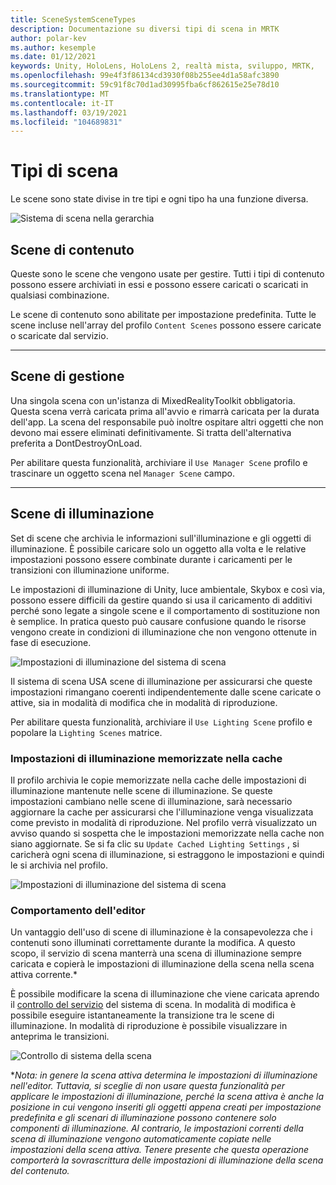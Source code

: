 ```yaml
---
title: SceneSystemSceneTypes
description: Documentazione su diversi tipi di scena in MRTK
author: polar-kev
ms.author: kesemple
ms.date: 01/12/2021
keywords: Unity, HoloLens, HoloLens 2, realtà mista, sviluppo, MRTK,
ms.openlocfilehash: 99e4f3f86134cd3930f08b255ee4d1a58afc3890
ms.sourcegitcommit: 59c91f8c70d1ad30995fba6cf862615e25e78d10
ms.translationtype: MT
ms.contentlocale: it-IT
ms.lasthandoff: 03/19/2021
ms.locfileid: "104689831"
---
```

# <a name="scene-types"></a>Tipi di scena

Le scene sono state divise in tre tipi e ogni tipo ha una funzione diversa.

![Sistema di scena nella gerarchia](../Images/SceneSystem/MRTK_SceneSystemEditorSceneHierarchy.PNG)

## <a name="content-scenes"></a>Scene di contenuto

Queste sono le scene che vengono usate per gestire. Tutti i tipi di contenuto possono essere archiviati in essi e possono essere caricati o scaricati in qualsiasi combinazione.

Le scene di contenuto sono abilitate per impostazione predefinita. Tutte le scene incluse nell'array del profilo `Content Scenes` possono essere caricate o scaricate dal servizio.

___

## <a name="manager-scenes"></a>Scene di gestione

Una singola scena con un'istanza di MixedRealityToolkit obbligatoria. Questa scena verrà caricata prima all'avvio e rimarrà caricata per la durata dell'app. La scena del responsabile può inoltre ospitare altri oggetti che non devono mai essere eliminati definitivamente. Si tratta dell'alternativa preferita a DontDestroyOnLoad.

Per abilitare questa funzionalità, archiviare il `Use Manager Scene` profilo e trascinare un oggetto scena nel `Manager Scene` campo.

___

## <a name="lighting-scenes"></a>Scene di illuminazione

Set di scene che archivia le informazioni sull'illuminazione e gli oggetti di illuminazione. È possibile caricare solo un oggetto alla volta e le relative impostazioni possono essere combinate durante i caricamenti per le transizioni con illuminazione uniforme.

Le impostazioni di illuminazione di Unity, luce ambientale, Skybox e così via, possono essere difficili da gestire quando si usa il caricamento di additivi perché sono legate a singole scene e il comportamento di sostituzione non è semplice. In pratica questo può causare confusione quando le risorse vengono create in condizioni di illuminazione che non vengono ottenute in fase di esecuzione.

![Impostazioni di illuminazione del sistema di scena](../Images/SceneSystem/MRTK_SceneSystemLightingSettings.PNG)

Il sistema di scena USA scene di illuminazione per assicurarsi che queste impostazioni rimangano coerenti indipendentemente dalle scene caricate o attive, sia in modalità di modifica che in modalità di riproduzione.

Per abilitare questa funzionalità, archiviare il `Use Lighting Scene` profilo e popolare la `Lighting Scenes` matrice.

### <a name="cached-lighting-settings"></a>Impostazioni di illuminazione memorizzate nella cache

Il profilo archivia le copie memorizzate nella cache delle impostazioni di illuminazione mantenute nelle scene di illuminazione. Se queste impostazioni cambiano nelle scene di illuminazione, sarà necessario aggiornare la cache per assicurarsi che l'illuminazione venga visualizzata come previsto in modalità di riproduzione. Nel profilo verrà visualizzato un avviso quando si sospetta che le impostazioni memorizzate nella cache non siano aggiornate. Se si fa clic su `Update Cached Lighting Settings` , si caricherà ogni scena di illuminazione, si estraggono le impostazioni e quindi le si archivia nel profilo.

![Impostazioni di illuminazione del sistema di scena](../Images/SceneSystem/MRTK_SceneSystemCachedLightingSettings.PNG)

### <a name="editor-behavior"></a>Comportamento dell'editor

Un vantaggio dell'uso di scene di illuminazione è la consapevolezza che i contenuti sono illuminati correttamente durante la modifica. A questo scopo, il servizio di scena manterrà una scena di illuminazione sempre caricata e copierà le impostazioni di illuminazione della scena nella scena attiva corrente.\*

È possibile modificare la scena di illuminazione che viene caricata aprendo il [controllo del servizio](../../out-of-scope/MixedRealityConfigurationGuide.md#editor-utilities) del sistema di scena. In modalità di modifica è possibile eseguire istantaneamente la transizione tra le scene di illuminazione. In modalità di riproduzione è possibile visualizzare in anteprima le transizioni.

![Controllo di sistema della scena](../Images/SceneSystem/MRTK_SceneSystemServiceInspector.PNG)

\**Nota: in genere la scena attiva determina le impostazioni di illuminazione nell'editor. Tuttavia, si sceglie di non usare questa funzionalità per applicare le impostazioni di illuminazione, perché la scena attiva è anche la posizione in cui vengono inseriti gli oggetti appena creati per impostazione predefinita e gli scenari di illuminazione possono contenere solo componenti di illuminazione. Al contrario, le impostazioni correnti della scena di illuminazione vengono automaticamente copiate nelle impostazioni della scena attiva. Tenere presente che questa operazione comporterà la sovrascrittura delle impostazioni di illuminazione della scena del contenuto.*

